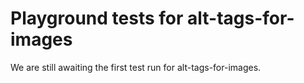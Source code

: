# Playground tests for alt-tags-for-images
We are still awaiting the first test run for alt-tags-for-images.
